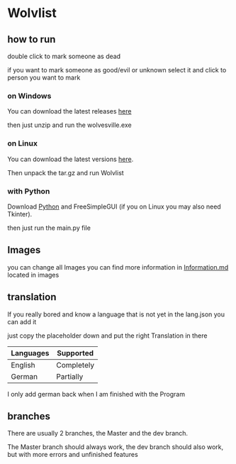 # Wolvlist
## how to run 

double click to mark someone as dead

if you want to mark someone as good/evil or unknown select it and click to person you want to mark

### on Windows
You can download the latest releases [here](https://github.com/Platzhalten/Wolvesville_list/releases/latest) 

then just unzip and run the wolvesville.exe

### on Linux

You can download the latest versions [here](https://github.com/Platzhalten/Wolvesville_list/releases/latest).

Then unpack the tar.gz and run Wolvlist

### with Python
Download [Python](https://www.python.org/) and FreeSimpleGUI (if you on Linux you may also need Tkinter). 

then just run the main.py file

## Images

you can change all Images you can find more information in [Information.md](images/information.md) located in images

## translation
If you really bored and know a language that is not yet in the lang.json you can add it

just copy the placeholder down and put the right Translation in there

| Languages | Supported  |
|-----------|------------|
| English   | Completely |
| German    | Partially  |

I only add german back when I am finished with the Program

## branches 
There are usually 2 branches, the Master and the dev branch. 

The Master branch should always work, the dev branch should also work, but with more errors and unfinished features

